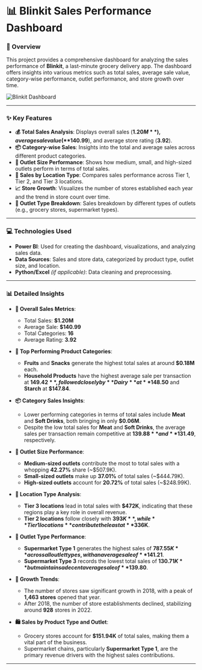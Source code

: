 # 📊 Blinkit Sales Performance Dashboard

### 📝 Overview

This project provides a comprehensive dashboard for analyzing the sales performance of **Blinkit**, a last-minute grocery delivery app. The dashboard offers insights into various metrics such as total sales, average sale value, category-wise performance, outlet performance, and store growth over time.

![Blinkit Dashboard](https://github.com/user-attachments/assets/f3a26d16-5698-4d61-a6c1-694acf28ba5d)


---

### ✨ Key Features

- **💰 Total Sales Analysis**: Displays overall sales (**$1.20M**), average sale value (**$140.99**), and average store rating (**3.92**).
- **📦 Category-wise Sales**: Insights into the total and average sales across different product categories.
- **🏢 Outlet Size Performance**: Shows how medium, small, and high-sized outlets perform in terms of total sales.
- **📍 Sales by Location Type**: Compares sales performance across Tier 1, Tier 2, and Tier 3 locations.
- **📈 Store Growth**: Visualizes the number of stores established each year and the trend in store count over time.
- **🏬 Outlet Type Breakdown**: Sales breakdown by different types of outlets (e.g., grocery stores, supermarket types).

---

### 💻 Technologies Used

- **Power BI**: Used for creating the dashboard, visualizations, and analyzing sales data.
- **Data Sources**: Sales and store data, categorized by product type, outlet size, and location.
- **Python/Excel** *(if applicable)*: Data cleaning and preprocessing.

---

### 📊 Detailed Insights

- **💸 Overall Sales Metrics**:
  - Total Sales: **$1.20M**
  - Average Sale: **$140.99**
  - Total Categories: **16**
  - Average Rating: **3.92**

- **🏅 Top Performing Product Categories**:
  - **Fruits** and **Snacks** generate the highest total sales at around **$0.18M** each.
  - **Household Products** have the highest average sale per transaction at **$149.42**, followed closely by **Dairy** at **$148.50** and **Starch** at **$147.84**.

- **📦 Category Sales Insights**:
  - Lower performing categories in terms of total sales include **Meat** and **Soft Drinks**, both bringing in only **$0.06M**.
  - Despite the low total sales for **Meat** and **Soft Drinks**, the average sales per transaction remain competitive at **$139.88** and **$131.49**, respectively.

- **🏪 Outlet Size Performance**:
  - **Medium-sized outlets** contribute the most to total sales with a whopping **42.27%** share (~$507.9K).
  - **Small-sized outlets** make up **37.01%** of total sales (~$444.79K).
  - **High-sized outlets** account for **20.72%** of total sales (~$248.99K).

- **📍 Location Type Analysis**:
  - **Tier 3 locations** lead in total sales with **$472K**, indicating that these regions play a key role in overall revenue.
  - **Tier 2 locations** follow closely with **$393K**, while **Tier 1 locations** contribute the least at **$336K**.

- **🛒 Outlet Type Performance**:
  - **Supermarket Type 1** generates the highest sales of **$787.55K** across all outlet types, with an average sale of **$141.21**.
  - **Supermarket Type 3** records the lowest total sales of **$130.71K** but maintains a decent average sale of **$139.80**.

- **📅 Growth Trends**:
  - The number of stores saw significant growth in 2018, with a peak of **1,463 stores** opened that year.
  - After 2018, the number of store establishments declined, stabilizing around **928** stores in 2022.

- **🛍️ Sales by Product Type and Outlet**:
  - Grocery stores account for **$151.94K** of total sales, making them a vital part of the business.
  - Supermarket chains, particularly **Supermarket Type 1**, are the primary revenue drivers with the highest sales contributions.

---

